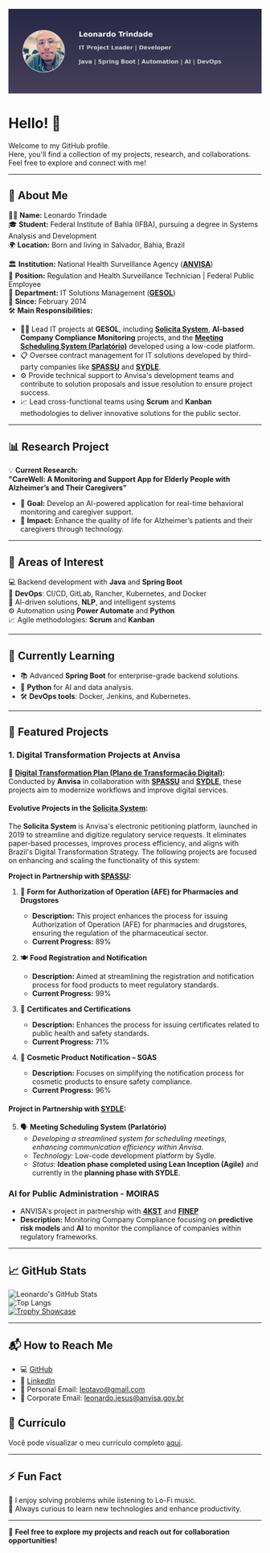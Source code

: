 ![Header](https://github.com/leotavo/leotavo/blob/main/assets/header-github.png)

# Hello! 👋

Welcome to my GitHub profile.  
Here, you'll find a collection of my projects, research, and collaborations. Feel free to explore and connect with me!

---

## 💼 About Me  
🙋‍♂️ **Name:** Leonardo Trindade  
🎓 **Student:** Federal Institute of Bahia (IFBA), pursuing a degree in Systems Analysis and Development  
🌍 **Location:** Born and living in Salvador, Bahia, Brazil  

🏛️ **Institution:** National Health Surveillance Agency (**[ANVISA](https://www.gov.br/anvisa/pt-br)**)  
📌 **Position:** Regulation and Health Surveillance Technician | Federal Public Employee  
💼 **Department:** IT Solutions Management (**[GESOL](https://www.gov.br/anvisa/pt-br/assuntos/gesol)**)  
📅 **Since:** February 2014  
🛠️ **Main Responsibilities:**  
   - 🧑‍💻 Lead IT projects at **GESOL**, including **[Solicita System](https://www.gov.br/anvisa/pt-br/sistemas/peticionamento)**, **AI-based Company Compliance Monitoring** projects, and the **[Meeting Scheduling System (Parlatório)](https://www.sydle.com/)** developed using a low-code platform.  
   - 📋 Oversee contract management for IT solutions developed by third-party companies like **[SPASSU](https://www.spassu.com.br/)** and **[SYDLE](https://www.sydle.com/)**.  
   - ⚙️ Provide technical support to Anvisa's development teams and contribute to solution proposals and issue resolution to ensure project success.  
   - 📈 Lead cross-functional teams using **Scrum** and **Kanban** methodologies to deliver innovative solutions for the public sector.

---

## 📊 Research Project  
💡 **Current Research:**  
**"CareWell: A Monitoring and Support App for Elderly People with Alzheimer’s and Their Caregivers"**  
- 🧠 **Goal:** Develop an AI-powered application for real-time behavioral monitoring and caregiver support.  
- 🌟 **Impact:** Enhance the quality of life for Alzheimer’s patients and their caregivers through technology.  

---

## 🚀 Areas of Interest  
💻 Backend development with **Java** and **Spring Boot**  
🔧 **DevOps**: CI/CD, GitLab, Rancher, Kubernetes, and Docker  
🤖 AI-driven solutions, **NLP**, and intelligent systems  
⚙️ Automation using **Power Automate** and **Python**  
📈 Agile methodologies: **Scrum** and **Kanban**

---

## 🌱 Currently Learning  
- 📚 Advanced **Spring Boot** for enterprise-grade backend solutions.  
- 🤖 **Python** for AI and data analysis.  
- 🛠️ **DevOps tools**: Docker, Jenkins, and Kubernetes.

---

## 🔭 Featured Projects  

### **1. Digital Transformation Projects at Anvisa**  
🔄 **[Digital Transformation Plan (Plano de Transformação Digital)](https://www.gov.br/governodigital/pt-br/estrategias-e-governanca-digital/planos-de-transformacao-digital/ptds-vigentes/anvisa_ptd_02_2024_1-copia_tarjada.pdf):**  
Conducted by **Anvisa** in collaboration with **[SPASSU](https://www.spassu.com.br/)** and **[SYDLE](https://www.sydle.com/)**, these projects aim to modernize workflows and improve digital services.

#### **Evolutive Projects in the [Solicita System](https://www.gov.br/anvisa/pt-br/sistemas/peticionamento):**  
The **Solicita System** is Anvisa's electronic petitioning platform, launched in 2019 to streamline and digitize regulatory service requests. It eliminates paper-based processes, improves process efficiency, and aligns with Brazil's Digital Transformation Strategy. The following projects are focused on enhancing and scaling the functionality of this system:

**Project in Partnership with [SPASSU](https://www.spassu.com.br/):**  
1. 🏪 **Form for Authorization of Operation (AFE) for Pharmacies and Drugstores**  
   - **Description:** This project enhances the process for issuing Authorization of Operation (AFE) for pharmacies and drugstores, ensuring the regulation of the pharmaceutical sector.  
   - **Current Progress:** 89%  

2. 🍽️ **Food Registration and Notification**  
   - **Description:** Aimed at streamlining the registration and notification process for food products to meet regulatory standards.  
   - **Current Progress:** 99%  

3. 🧾 **Certificates and Certifications**  
   - **Description:** Enhances the process for issuing certificates related to public health and safety standards.  
   - **Current Progress:** 71%  

4. 💄 **Cosmetic Product Notification – SGAS**  
   - **Description:** Focuses on simplifying the notification process for cosmetic products to ensure safety compliance.  
   - **Current Progress:** 96%  

#### **Project in Partnership with [SYDLE](https://www.sydle.com/):**  
5. 🗣️ **Meeting Scheduling System (Parlatório)**  
   - *Developing a streamlined system for scheduling meetings, enhancing communication efficiency within Anvisa.*  
   - *Technology:* Low-code development platform by Sydle.  
   - *Status:* **Ideation phase completed using Lean Inception (Agile)** and currently in the **planning phase with SYDLE**.  

### **AI for Public Administration - MOIRAS**  
- ANVISA's project in partnership with **[4KST](https://4kst.com/)** and **[FINEP](https://www.finep.gov.br/)**
- **Description:** Monitoring Company Compliance focusing on **predictive risk models** and **AI** to monitor the compliance of companies within regulatory frameworks. 

---

## 📈 GitHub Stats  
![Leonardo's GitHub Stats](https://github-readme-stats.vercel.app/api?username=leotavo&show_icons=true&theme=radical)  
![Top Langs](https://github-readme-stats.vercel.app/api/top-langs/?username=leotavo&layout=compact&theme=radical)  
[![Trophy Showcase](https://github-profile-trophy.vercel.app/?username=leotavo&theme=radical&margin-w=15)](https://github.com/ryo-ma/github-profile-trophy)

---

## 📬 How to Reach Me  
- 💻 [GitHub](https://github.com/leotavo)  
- 💼 [LinkedIn](https://www.linkedin.com/in/leonardo-trindade-8180628a/)  
- 📧 Personal Email: [leotavo@gmail.com](mailto:leotavo@gmail.com)  
- 📧 Corporate Email: [leonardo.jesus@anvisa.gov.br](mailto:leonardo.jesus@anvisa.gov.br)

## 📄 Currículo  
Você pode visualizar o meu currículo completo [aqui](https://curriculo.sougov.economia.gov.br/leonardo-jesus-508391263).  


---

## ⚡ Fun Fact  
🎵 I enjoy solving problems while listening to Lo-Fi music.  
🌟 Always curious to learn new technologies and enhance productivity.  

---

🌟 **Feel free to explore my projects and reach out for collaboration opportunities!**
